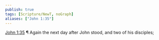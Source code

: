 ```yaml
---
publish: true
tags: [Scripture/NewT, noGraph]
aliases: ["John 1:35"]
---
```

[John 1:35](https://churchofjesuschrist.org/study/scriptures/nt/john/1?lang=eng&id=p35#p35) ¶ Again the next day after John stood, and two of his disciples;

